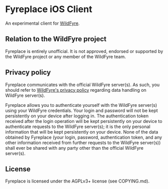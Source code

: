 # Fyreplace iOS Client

An experimental client for [WildFyre](https://wildfyre.net).

## Relation to the WildFyre project

Fyreplace is entirely unofficial.
It is not approved, endorsed or supported by the WildFyre project or any member of the WildFyre team.

## Privacy policy

Fyreplace communicates with the official WildFyre server(s).
As such, you should refer to [WildFyre's privacy policy](https://wildfyre.net/privacy-policy) regarding data handling on WildFyre server(s).

Fyreplace allows you to authenticate yourself with the WildFyre server(s) using your WildFyre credentials.
Your login and password will not be kept persistently on your device after logging in.
The authentication token received after the login operation will be kept persistently on your device to authenticate requests to the WildFyre server(s); it is the only personal information that will be kept persistently on your device.
None of the data obtained by Fyreplace (your login, password, authentication token, and any other information received from further requests to the WildFyre server(s)) shall ever be shared with any party other than the official WildFyre server(s).

## License

Fyreplace is licensed under the AGPLv3+ license (see COPYING.md).
